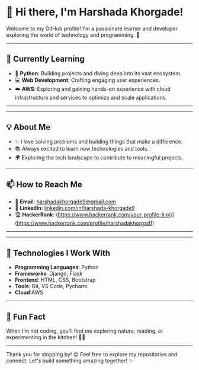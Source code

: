 # 👋 Hi there, I'm Harshada Khorgade!

Welcome to my GitHub profile! I'm a passionate learner and developer exploring the world of technology and programming. 🚀

---

## 🌱 Currently Learning  
- 🐍 **Python**: Building projects and diving deep into its vast ecosystem.  
- 💻 **Web Development**: Crafting engaging user experiences.  
- ☁️ **AWS**: Exploring and gaining hands-on experience with cloud infrastructure and services to optimize and scale applications.

---



---

## 💡 About Me
- ✨ I love solving problems and building things that make a difference.
- 📚 Always excited to learn new technologies and tools.
- 🌍 Exploring the tech landscape to contribute to meaningful projects.

---

## 📫 How to Reach Me  
- 📧 **Email**: [harshadakhorgade9@gmail.com](mailto:harshadakhorgade9@gmail.com)  
- 💼 **LinkedIn**: [linkedin.com/in/harshada-khorgade9](https://www.linkedin.com/in/harshada-khorgade9/)  
- 🏆 **HackerRank**: (https://www.hackerrank.com/your-profile-link)](https://www.hackerrank.com/profile/harshadakhorgad1)

---


---

## 🔧 Technologies I Work With
- **Programming Languages**: Python
- **Frameworks**: Django, Flask
- **Frontend**: HTML, CSS, Bootstrap
- **Tools**: Git, VS Code, Pycharm
- **Cloud**:AWS

---

## 🌟 Fun Fact
When I’m not coding, you’ll find me exploring nature, reading, or experimenting in the kitchen! 🧑‍🍳

---

Thank you for stopping by! 😊 Feel free to explore my repositories and connect. Let's build something amazing together! ✨
